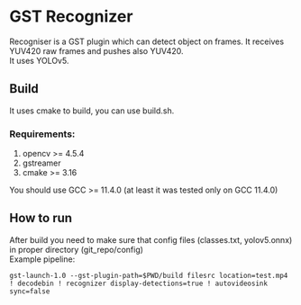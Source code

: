 # GST Recognizer
Recogniser is a GST plugin which can detect object on frames. It receives YUV420 raw frames and pushes also YUV420.  
It uses YOLOv5.  

## Build
It uses cmake to build, you can use build.sh.  
### Requirements:
1. opencv >= 4.5.4  
2. gstreamer  
3. cmake >= 3.16

You should use GCC >= 11.4.0 (at least it was tested only on GCC 11.4.0)  

## How to run
After build you need to make sure that config files (classes.txt, yolov5.onnx) in proper directory (git_repo/config)  
Example pipeline:  
```
gst-launch-1.0 --gst-plugin-path=$PWD/build filesrc location=test.mp4 ! decodebin ! recognizer display-detections=true ! autovideosink sync=false
```